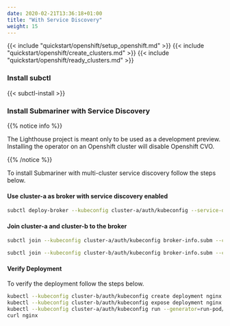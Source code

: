 ```yaml
---
date: 2020-02-21T13:36:18+01:00
title: "With Service Discovery"
weight: 15
---
```


{{< include "quickstart/openshift/setup_openshift.md" >}}
{{< include "quickstart/openshift/create_clusters.md" >}}
{{< include "quickstart/openshift/ready_clusters.md" >}}

### Install subctl

{{< subctl-install >}}

### Install Submariner with Service Discovery

{{% notice info %}}

The Lighthouse project is meant only to be used as a development preview. Installing the operator on an Openshift cluster will disable Openshift CVO.

{{% /notice %}}

To install Submariner with multi-cluster service discovery follow the steps below.

#### Use cluster-a as broker with service discovery enabled

```bash
subctl deploy-broker --kubeconfig cluster-a/auth/kubeconfig --service-discovery
```

#### Join cluster-a and cluster-b to the broker

```bash
subctl join --kubeconfig cluster-a/auth/kubeconfig broker-info.subm --clusterid cluster-a
```

```bash
subctl join --kubeconfig cluster-b/auth/kubeconfig broker-info.subm --clusterid cluster-b
```

####  Verify Deployment
To verify the deployment follow the steps below.

```bash
kubectl --kubeconfig cluster-b/auth/kubeconfig create deployment nginx --image=nginx
kubectl --kubeconfig cluster-b/auth/kubeconfig expose deployment nginx --port=80
kubectl --kubeconfig cluster-a/auth/kubeconfig run --generator=run-pod/v1 tmp-shell --rm -i --tty --image nicolaka/netshoot -- /bin/bash
curl nginx
```
